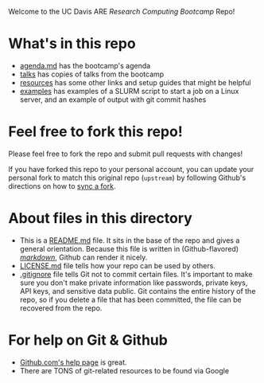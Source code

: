 Welcome to the UC Davis ARE *Research Computing Bootcamp* Repo!

# What's in this repo

- [agenda.md](./agenda.md) has the bootcamp's agenda
- [talks](./talks) has copies of talks from the bootcamp
- [resources](./resources) has some other links and setup guides that might be helpful
- [examples](./examples) has examples of a SLURM script to start a job on a Linux server, and an example of output with git commit hashes

# Feel free to fork this repo!

Please feel free to fork the repo and submit pull requests with changes!

If you have forked this repo to your personal account, you can update your personal fork to match this original repo (`upstream`) by following Github's directions on how to [sync a fork](https://help.github.com/en/articles/syncing-a-fork).

# About files in this directory

- This is a [README.md](README.md) file. It sits in the base of the repo and gives a general orientation. Because this file is written in (Github-flavored) [*markdown*](https://help.github.com/en/articles/basic-writing-and-formatting-syntax), Github can render it nicely.
- [LICENSE.md](LICENSE.md) file tells how your repo can be used by others.
- [.gitignore](.gitignore) file tells Git not to commit certain files. It's important to make sure you don't make private information like passwords, private keys, API keys, and sensitive data public. Git contains the entire history of the repo, so if you delete a file that has been committed, the file can be recovered from the repo.

# For help on Git & Github

- [Github.com's help page](https://help.github.com/en#dotcom) is great.
- There are TONS of git-related resources to be found via Google
